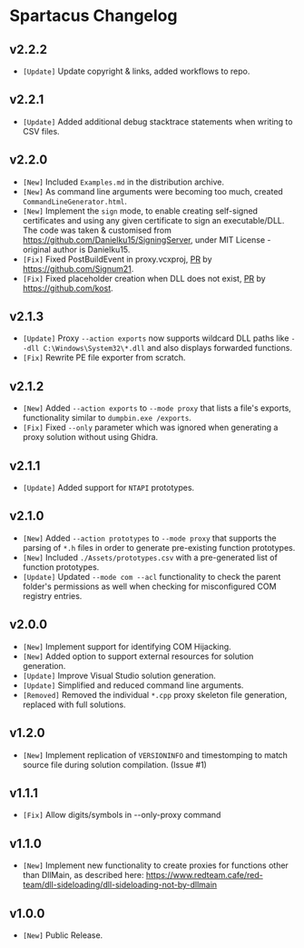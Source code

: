 # Spartacus Changelog

## v2.2.2

* `[Update]` Update copyright & links, added workflows to repo.

## v2.2.1

* `[Update]` Added additional debug stacktrace statements when writing to CSV files.

## v2.2.0

* `[New]` Included `Examples.md` in the distribution archive.
* `[New]` As command line arguments were becoming too much, created `CommandLineGenerator.html`.
* `[New]` Implement the `sign` mode, to enable creating self-signed certificates and using any given certificate to sign an executable/DLL. The code was taken & customised from https://github.com/Danielku15/SigningServer, under MIT License - original author is Danielku15.
* `[Fix]` Fixed PostBuildEvent in proxy.vcxproj, [PR](https://github.com/Accenture/Spartacus/pull/3) by https://github.com/Signum21.
* `[Fix]` Fixed placeholder creation when DLL does not exist, [PR](https://github.com/Accenture/Spartacus/pull/6) by https://github.com/kost.

## v2.1.3

* `[Update]` Proxy `--action exports` now supports wildcard DLL paths like `--dll C:\Windows\System32\*.dll` and also displays forwarded functions.
* `[Fix]` Rewrite PE file exporter from scratch.

## v2.1.2

* `[New]` Added `--action exports` to `--mode proxy` that lists a file's exports, functionality similar to `dumpbin.exe /exports`.
* `[Fix]` Fixed `--only` parameter which was ignored when generating a proxy solution without using Ghidra.

## v2.1.1

* `[Update]` Added support for `NTAPI` prototypes.

## v2.1.0

* `[New]` Added `--action prototypes` to `--mode proxy` that supports the parsing of `*.h` files in order to generate pre-existing function prototypes.
* `[New]` Included `./Assets/prototypes.csv` with a pre-generated list of function prototypes.
* `[Update]` Updated `--mode com --acl` functionality to check the parent folder's permissions as well when checking for misconfigured COM registry entries.

## v2.0.0

* `[New]` Implement support for identifying COM Hijacking.
* `[New]` Added option to support external resources for solution generation.
* `[Update]` Improve Visual Studio solution generation.
* `[Update]` Simplified and reduced command line arguments.
* `[Removed]` Removed the individual `*.cpp` proxy skeleton file generation, replaced with full solutions.

## v1.2.0

* `[New]` Implement replication of `VERSIONINFO` and timestomping to match source file during solution compilation. (Issue #1)

## v1.1.1

* `[Fix]` Allow digits/symbols in --only-proxy command

## v1.1.0

* `[New]` Implement new functionality to create proxies for functions other than DllMain, as described here: https://www.redteam.cafe/red-team/dll-sideloading/dll-sideloading-not-by-dllmain

## v1.0.0

* `[New]` Public Release.
